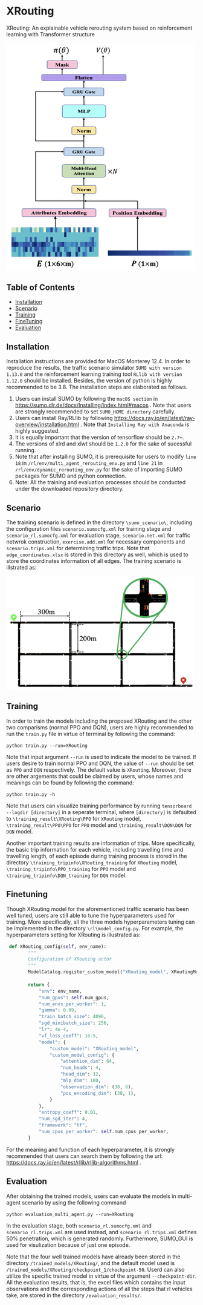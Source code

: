 # XRouting
XRouting: An explainable vehicle rerouting system based on reinforcement learning with Transformer structure

<img src="./images/XRouting_structure.png" width="500px"></img>

## Table of Contents

- [Installation](#installation)
- [Scenario](#Scenario)
- [Training](#Training)
- [FineTuning](#FineTuning)
- [Evaluation](#Evaluation)




## Installation
Installation instructions are provided for MacOS Monterey 12.4. In order to reproduce the results, the traffic scenario simulator `SUMO with version 1.13.0` and the reinforcement learning training tool `RLlib with version 1.12.0` should be installed. Besides, the version of python is highly recommended to be 3.8. The installation steps are elaborated as follows.
1. Users can install SUMO by following the `macOS section` in https://sumo.dlr.de/docs/Installing/index.html#macos . Note that users are strongly recommended to set `SUMO_HOME directory` carefully. 
2. Users can install Ray/RLlib by following https://docs.ray.io/en/latest/ray-overview/installation.html . Note that `Installing Ray with Anaconda` is highly suggested.
3. It is equally important that the version of tensorflow should be `2.7+`.
4. The versions of xlrd and xlwt should be `1.2.0` for the sake of sucessful running.
5. Note that after installing SUMO, it is prerequisite for users to modify `line 18` in `/rl/env/multi_agent_rerouting_env.py` and `line 21` in `/rl/env/dynamic_rerouting_env.py` for the sake of importing SUMO packages for SUMO and python connection.
6. Note: All the training and evaluation processes should be conducted under the downloaded repository directory. 

## Scenario
The training scenario is defined in the directory `\sumo_scenario\`, including the configuration files `scenario.sumocfg.xml` for training stage and `scenario_rl.sumocfg.xml` for evaluation stage, `scenario.net.xml` for traffic netwrok construction, `exercise.add.xml` for necessary components and `scenario.trips.xml` for determining traffic trips. Note that `edge_coordinates.xlsx` is stored in this directory as well, which is used to store the coordinates information of all edges. The training scenario is illstrated as:

<img src="./images/network.png" width="500px" height="300px"></img>

## Training 
In order to train the models including the proposed XRouting and the other two comparisms (normal PPO and DQN), users are highly recommended to run the `train.py` file in virtue of terminal by following the command:
```
python train.py --run=XRouting
```
Note that input argument `--run` is used to indicate the model to be trained. If users desire to train normal PPO and DQN, the value of `--run` should be set as `PPO` and `DQN` respectively. The default value is `XRouting`. Moreover, there are other argements that could be claimed by users, whose names and meanings can be found by following the command:
```
python train.py -h
```
Note that users can visualize training performance by running `tensorboard --logdir [directory]` in a seperate terminal, where `[directory]` is defaulted to `\training_result\XRouting\PPO` for `XRouting` model, `\training_result\PPO\PPO` for `PPO` model and `\training_result\DQN\DQN` for `DQN` model.

Another important training results are information of trips. More specifically, the basic trip information for each vehicle, including travelling time and travelling length, of each episode during training process is stored in the directory `\training_tripinfo\XRouting_training` for `XRouting` model, `\training_tripinfo\PPO_training` for `PPO` model and `\training_tripinfo\DQN_training` for `DQN` model. 

## Finetuning
Though XRouting model for the aforementioned traffic scenario has been well tuned, users are still able to tune the hyperparameters used for training. More specifically, all the three models hyperparameters tuning can be implemented in the directory `\rl\model_config.py`. For example, the hyperparameters setting for XRouting is illustrated as:
```python
 def XRouting_config(self, env_name):
        """
        Configuration of XRouting actor
        """
        ModelCatalog.register_custom_model("XRouting_model", XRoutingModel)

        return {
            "env": env_name,
            "num_gpus": self.num_gpus,
            "num_envs_per_worker": 1,
            "gamma": 0.99,
            "train_batch_size": 4096,
            "sgd_minibatch_size": 256,
            "lr": 4e-4,
            "vf_loss_coeff": 1e-5,
            "model": {
                "custom_model": "XRouting_model",
                "custom_model_config": {
                    "attention_dim": 64,
                    "num_heads": 4,
                    "head_dim": 32,
                    "mlp_dim": 100,
                    "observation_dim": (38, 6),
                    "pos_encoding_dim": (38, 1),
                }
            },
            "entropy_coeff": 0.01,
            "num_sgd_iter": 4,
            "framework": "tf",
            "num_cpus_per_worker": self.num_cpus_per_worker,
        }
```
For the meaning and function of each hyperparameter, it is strongly recommended that users can search them by following the url: https://docs.ray.io/en/latest/rllib/rllib-algorithms.html .


## Evaluation
After obtaining the trained models, users can evaluate the models in multi-agent scenario by using the following command
```
python evaluation_multi_agent.py --run=XRouting
```
In the evaluation stage, both `scenario_rl.sumocfg.xml` and `scenario_rl.trips.xml` are used instead, and `scenario_rl.trips.xml` defines 50% penetration, which is generated randomly. Furthermore, SUMO_GUI is used for visulization because of just one episode.

Note that the four well trained models have already been stored in the directory `/trained_models/XRouting/`, and the default model used is `/trained_models/XRouting/checkpoint_1/checkpoint-50`. Userd can also utilize the specific trained model in virtue of the argument `--checkpoint-dir`.
All the evaluation results, that is, the excel files which contains the input observations and the corresponding actions of all the steps that rl vehicles take, are stored in the directory `/evaluation_results/`. 




